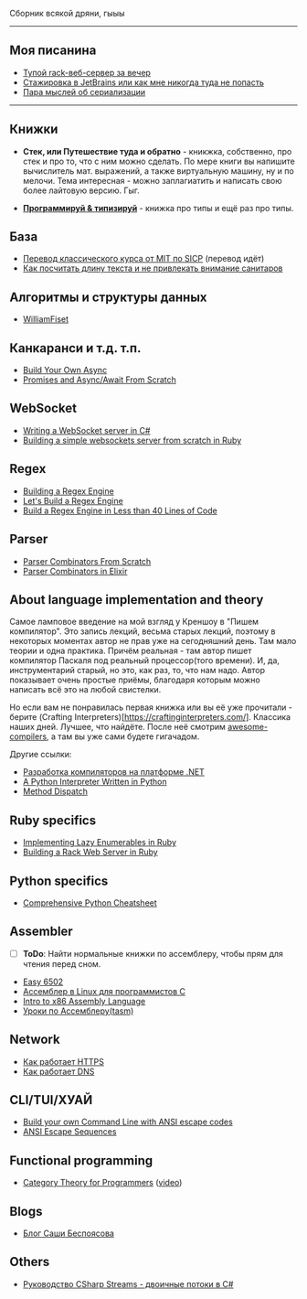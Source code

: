 Cборник всякой дряни, гыыы

---

## Моя писанина

- [Тупой rack-веб-сервер за вечер](https://oldsitekatkitkat.netlify.app/posts/tiny-rack-web-server-in-ruby)
- [Стажировка в JetBrains или как мне никогда туда не попасть](https://oldsitekatkitkat.netlify.app/posts/jetbrains-test)
- [Пара мыслей об сериализации](https://katkitkat.ru/posts/a-couple-of-thoughts-on-serialization/)

---

## Книжки

- **Стек, или Путешествие туда и обратно** - кникжка, собственно, про стек и про то, что с ним можно сделать. По мере книги вы напишите вычислитель мат. выражений, а также виртуальную машину, ну и по мелочи. Тема интересная - можно заплагиатить и написать свою более лайтовую версию. Гыг. 

- [**Программируй & типизируй**](https://habr.com/ru/company/piter/blog/554652/?ysclid=l5ec1blp1a670143912) - книжка про типы и ещё раз про типы.

## База

- [Перевод классического курса от MIT по SICP](https://youtube.com/playlist?list=PLc6AqfeLgwzPPK1H3XV1Wfb_CGvT6sXkC) (перевод идёт)
- [Как посчитать длину текста и не привлекать внимание санитаров](https://habr.com/ru/company/avito/blog/675586/?ysclid=l5faqkste4597088160)

## Алгоритмы и структуры данных

- [WilliamFiset](https://www.youtube.com/c/WilliamFiset-videos/playlists)

## Канкаранси и т.д. т.п.

- [Build Your Own Async](https://youtu.be/Y4Gt3Xjd7G8)
- [Promises and Async/Await From Scratch](https://youtube.com/playlist?list=PLP29wDx6QmW7IaD762Rf_Awfr1Wxz0Amq)

## WebSocket

- [Writing a WebSocket server in C#](https://developer.mozilla.org/en-US/docs/Web/API/WebSockets_API/Writing_WebSocket_server)
- [Building a simple websockets server from scratch in Ruby](https://www.honeybadger.io/blog/building-a-simple-websockets-server-from-scratch-in-ruby/)

## Regex

- [Building a Regex Engine](https://www.abstractsyntaxseed.com/tags/regex-engine)
- [Let's Build a Regex Engine](https://kean.blog/post/lets-build-regex)
- [Build a Regex Engine in Less than 40 Lines of Code](https://nickdrane.com/build-your-own-regex/)

## Parser

- [Parser Combinators From Scratch](https://youtube.com/playlist?list=PLP29wDx6QmW5yfO1LAgO8kU3aQEj8SIrU)
- [Parser Combinators in Elixir](https://serokell.io/blog/parser-combinators-in-elixir)

## About language implementation and theory

Самое ламповое введение на мой взгляд у Креншоу в "Пишем компилятор". Это запись лекций, весьма старых лекций, поэтому в некоторых моментах автор не прав уже на сегодняшний день. Там мало теории и одна практика. Причём реальная - там автор пишет компилятор Паскаля под реальный процессор(того времени). И, да, инструментарий старый, но это, как раз, то, что нам надо. Автор показывает очень простые приёмы, благодаря которым можно написать всё это на любой свистелки.

Но если вам не понравилась первая книжка или вы её уже прочитали - берите (Crafting Interpreters)[https://craftinginterpreters.com/]. Классика наших дней. Лучшее, что найдёте. После неё смотрим [awesome-compilers](https://github.com/aalhour/awesome-compilers#books), а там вы уже сами будете гигачадом. 

Другие ссылки:
- [Разработка компиляторов на платформе .NET](file:///C:/Users/utop/Downloads/Telegram%20Desktop/comp_dot-net.pdf)
- [A Python Interpreter Written in Python](https://www.aosabook.org/en/500L/a-python-interpreter-written-in-python.html)
- [Method Dispatch](https://habr.com/ru/post/673400/)

## Ruby specifics

- [Implementing Lazy Enumerables in Ruby](https://www.sitepoint.com/implementing-lazy-enumerables-in-ruby/)
- [Building a Rack Web Server in Ruby](https://ksylvest.com/posts/2016-10-04/building-a-rack-web-server-in-ruby)

## Python specifics

- [Comprehensive Python Cheatsheet](https://gto76.github.io/python-cheatsheet/?fbclid=IwAR0vfi1O7OV6ly-GJuO_Sgs-9yQOHs_jRJ_ttCF5mCs0pJ2dRE6WVZC_-J8)

## Assembler

- [ ] **ToDo**: Найти нормальные книжки по ассемблеру, чтобы прям для чтения перед сном. 

- [Easy 6502](http://skilldrick.github.io/easy6502/)
- [Ассемблер в Linux для программистов C](https://ru.wikibooks.org/wiki/%D0%90%D1%81%D1%81%D0%B5%D0%BC%D0%B1%D0%BB%D0%B5%D1%80_%D0%B2_Linux_%D0%B4%D0%BB%D1%8F_%D0%BF%D1%80%D0%BE%D0%B3%D1%80%D0%B0%D0%BC%D0%BC%D0%B8%D1%81%D1%82%D0%BE%D0%B2_C)
- [Intro to x86 Assembly Language](https://www.youtube.com/watch?v=wLXIWKUWpSs&list=PLmxT2pVYo5LB5EzTPZGfFN0c2GDiSXgQe)
- [Уроки по Ассемблеру(tasm)](https://youtube.com/playlist?list=PLBIoB20sXBuQvzFT3Pxp0mFKWMG7x5vea)

## Network

- [Как работает HTTPS](https://howhttps.works/ru/)
- [Как работает DNS](https://howdns.works/)

## CLI/TUI/ХУАЙ

- [Build your own Command Line with ANSI escape codes](https://www.lihaoyi.com/post/BuildyourownCommandLinewithANSIescapecodes.html)
- [ANSI Escape Sequences](https://gist.github.com/fnky/458719343aabd01cfb17a3a4f7296797)

## Functional programming

- [Category Theory for Programmers](https://github.com/hmemcpy/milewski-ctfp-pdf) ([video](https://youtube.com/playlist?list=PLVFrD1dmDdvcjCQDPhExqP56jqxp0Ssn))

## Blogs

- [Блог Саши Беспоясова](https://bespoyasov.ru/blog/)

## Others

- [Руководство CSharp Streams - двоичные потоки в C#](https://betacode.net/10535/csharp-binary-streams)
